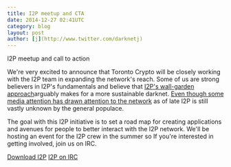 ```yaml
---
title: I2P meetup and CTA
date: 2014-12-27 02:41UTC
category: blog
layout: post
author: [j](http://www.twitter.com/darknetj)
---
```

I2P meetup and call to action

We're very excited to announce that Toronto Crypto 
will be closely working with the I2P team in expanding
the network's reach. Some of us are strong
believers in I2P's fundamentals and believe
that [I2P's wall-garden approach](https://geti2p.net/en/docs/how/intro)arguably makes for a more sustainable 
darknet. [Even though some media attention 
has drawn attention to the network](http://gizmodo.com/i2p-the-super-anonymous-network-that-silk-road-calls-h-1680940282) as of late I2P
is still vastly unknown by the general populace. 

The goal with this I2P initiative is to set a 
road map for creating applications and avenues 
for people to better interact with the I2P network. We'll
be hosting an event for the I2P crew in the summer so If
you're interested in getting involved, join us on IRC.

[Download I2P](https://geti2p.net/en/download)
[I2P on IRC](http://www.eepsite.com/Content/HowTo/Setup_XChat_I2P.htm)

